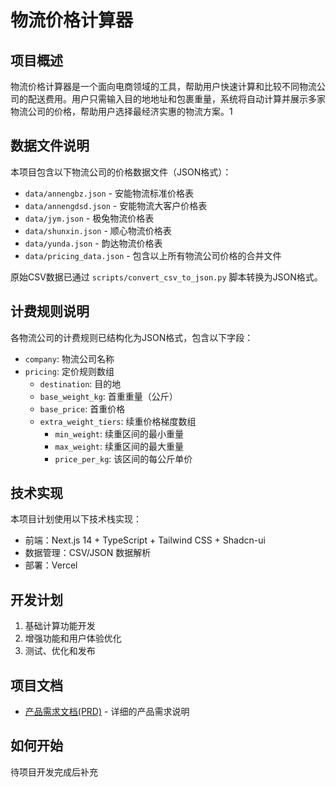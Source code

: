 # 物流价格计算器

## 项目概述

物流价格计算器是一个面向电商领域的工具，帮助用户快速计算和比较不同物流公司的配送费用。用户只需输入目的地地址和包裹重量，系统将自动计算并展示多家物流公司的价格，帮助用户选择最经济实惠的物流方案。1

## 数据文件说明

本项目包含以下物流公司的价格数据文件（JSON格式）：

- `data/annengbz.json` - 安能物流标准价格表
- `data/annengdsd.json` - 安能物流大客户价格表
- `data/jym.json` - 极兔物流价格表
- `data/shunxin.json` - 顺心物流价格表
- `data/yunda.json` - 韵达物流价格表
- `data/pricing_data.json` - 包含以上所有物流公司价格的合并文件

原始CSV数据已通过 `scripts/convert_csv_to_json.py` 脚本转换为JSON格式。

## 计费规则说明

各物流公司的计费规则已结构化为JSON格式，包含以下字段：

- `company`: 物流公司名称
- `pricing`: 定价规则数组
  - `destination`: 目的地
  - `base_weight_kg`: 首重重量（公斤）
  - `base_price`: 首重价格
  - `extra_weight_tiers`: 续重价格梯度数组
    - `min_weight`: 续重区间的最小重量
    - `max_weight`: 续重区间的最大重量
    - `price_per_kg`: 该区间的每公斤单价

## 技术实现

本项目计划使用以下技术栈实现：

- 前端：Next.js 14 + TypeScript + Tailwind CSS + Shadcn-ui
- 数据管理：CSV/JSON 数据解析
- 部署：Vercel

## 开发计划

1. 基础计算功能开发
2. 增强功能和用户体验优化
3. 测试、优化和发布

## 项目文档

- [产品需求文档(PRD)](./prd.md) - 详细的产品需求说明

## 如何开始

待项目开发完成后补充
